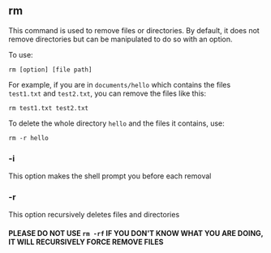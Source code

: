 ## rm
This command is used to remove files or directories. By default, it does not remove directories but can be manipulated to do so with an option.

To use:

    rm [option] [file path]
    
For example, if you are in `documents/hello` which contains the files `test1.txt` and `test2.txt`, you can remove the files like this:

    rm test1.txt test2.txt

To delete the whole directory `hello` and the files it contains, use:

    rm -r hello
    
### -i
This option makes the shell prompt you before each removal

### -r
This option recursively deletes files and directories

#### PLEASE DO NOT USE `rm -rf` IF YOU DON'T KNOW WHAT YOU ARE DOING, IT WILL RECURSIVELY FORCE REMOVE FILES


